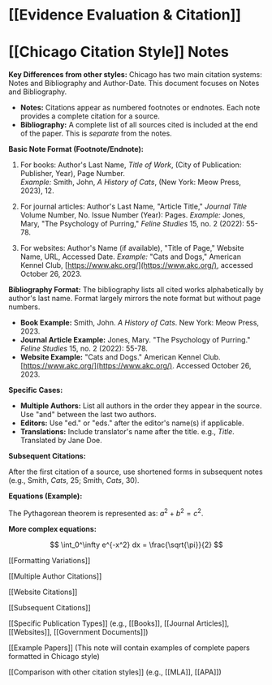 # [[Evidence Evaluation & Citation]]
# [[Chicago Citation Style]] Notes

**Key Differences from other styles:**  Chicago has two main citation systems:  Notes and Bibliography and Author-Date.  This document focuses on Notes and Bibliography.

* **Notes:**  Citations appear as numbered footnotes or endnotes.  Each note provides a complete citation for a source.
* **Bibliography:** A complete list of all sources cited is included at the end of the paper.  This is *separate* from the notes.


**Basic Note Format (Footnote/Endnote):**

1.  For books: Author's Last Name, *Title of Work*, (City of Publication: Publisher, Year), Page Number.  
    *Example:* Smith, John, *A History of Cats*, (New York: Meow Press, 2023), 12.


2. For journal articles: Author's Last Name, "Article Title," *Journal Title* Volume Number, No. Issue Number (Year): Pages.
    *Example:* Jones, Mary, "The Psychology of Purring," *Feline Studies* 15, no. 2 (2022): 55-78.


3.  For websites: Author's Name (if available), "Title of Page," Website Name, URL, Accessed Date.
    *Example:*  "Cats and Dogs," American Kennel Club, [https://www.akc.org/](https://www.akc.org/), accessed October 26, 2023.


**Bibliography Format:**  The bibliography lists all cited works alphabetically by author's last name.  Format largely mirrors the note format but without page numbers.

* **Book Example:** Smith, John. *A History of Cats*. New York: Meow Press, 2023.
* **Journal Article Example:** Jones, Mary. "The Psychology of Purring." *Feline Studies* 15, no. 2 (2022): 55-78.
* **Website Example:** "Cats and Dogs." American Kennel Club.  [https://www.akc.org/](https://www.akc.org/). Accessed October 26, 2023.


**Specific Cases:**

* **Multiple Authors:** List all authors in the order they appear in the source. Use "and" between the last two authors.
* **Editors:** Use "ed." or "eds." after the editor's name(s) if applicable.
* **Translations:** Include translator's name after the title.  e.g.,  *Title*. Translated by Jane Doe.


**Subsequent Citations:**

After the first citation of a source, use shortened forms in subsequent notes (e.g.,  Smith, *Cats*, 25; Smith, *Cats*, 30).

**Equations (Example):**

The Pythagorean theorem is represented as: $a^2 + b^2 = c^2$.


**More complex equations:**

$$ \int_0^\infty e^{-x^2} dx = \frac{\sqrt{\pi}}{2} $$


[[Formatting Variations]]

[[Multiple Author Citations]]

[[Website Citations]]

[[Subsequent Citations]]


[[Specific Publication Types]]  (e.g.,  [[Books]], [[Journal Articles]], [[Websites]], [[Government Documents]])

[[Example Papers]] (This note will contain examples of complete papers formatted in Chicago style)

[[Comparison with other citation styles]] (e.g., [[MLA]], [[APA]])
